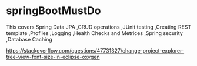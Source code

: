 # springBootMustDo

This covers
Spring Data JPA
,CRUD operations
,JUnit testing
,Creating REST template
,Profiles
,Logging
,Health Checks and Metrices
,Spring security
,Database Caching

https://stackoverflow.com/questions/47731327/change-project-explorer-tree-view-font-size-in-eclipse-oxygen
